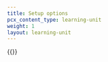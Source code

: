 ```yaml
---
title: Setup options
pcx_content_type: learning-unit
weight: 1
layout: learning-unit
---
```


{{<render file="deployment/_setup-overview.md" productFolder="email-security">}}

